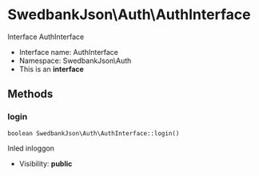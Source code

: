 SwedbankJson\Auth\AuthInterface
===============

Interface AuthInterface




* Interface name: AuthInterface
* Namespace: SwedbankJson\Auth
* This is an **interface**






Methods
-------


### login

    boolean SwedbankJson\Auth\AuthInterface::login()

Inled inloggon



* Visibility: **public**



